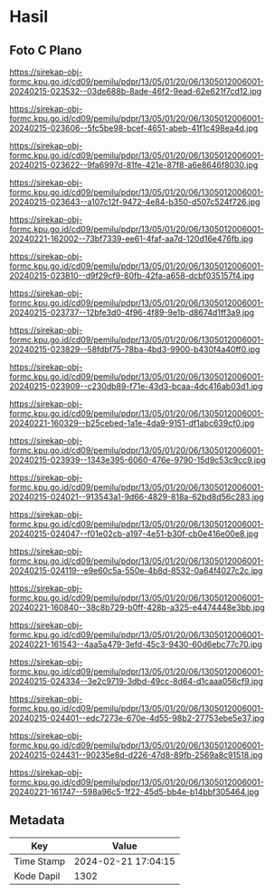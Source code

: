 # Hasil

## Foto C Plano

https://sirekap-obj-formc.kpu.go.id/cd09/pemilu/pdpr/13/05/01/20/06/1305012006001-20240215-023532--03de688b-8ade-46f2-9ead-62e621f7cd12.jpg

https://sirekap-obj-formc.kpu.go.id/cd09/pemilu/pdpr/13/05/01/20/06/1305012006001-20240215-023606--5fc5be98-bcef-4651-abeb-41f1c498ea4d.jpg

https://sirekap-obj-formc.kpu.go.id/cd09/pemilu/pdpr/13/05/01/20/06/1305012006001-20240215-023622--9fa6997d-81fe-421e-87f8-a6e8646f8030.jpg

https://sirekap-obj-formc.kpu.go.id/cd09/pemilu/pdpr/13/05/01/20/06/1305012006001-20240215-023643--a107c12f-9472-4e84-b350-d507c524f726.jpg

https://sirekap-obj-formc.kpu.go.id/cd09/pemilu/pdpr/13/05/01/20/06/1305012006001-20240221-162002--73bf7339-ee61-4faf-aa7d-120d16e476fb.jpg

https://sirekap-obj-formc.kpu.go.id/cd09/pemilu/pdpr/13/05/01/20/06/1305012006001-20240215-023810--d9f29cf9-80fb-42fa-a658-dcbf035157f4.jpg

https://sirekap-obj-formc.kpu.go.id/cd09/pemilu/pdpr/13/05/01/20/06/1305012006001-20240215-023737--12bfe3d0-4f96-4f89-9e1b-d8674d1ff3a9.jpg

https://sirekap-obj-formc.kpu.go.id/cd09/pemilu/pdpr/13/05/01/20/06/1305012006001-20240215-023829--58fdbf75-78ba-4bd3-9900-b430f4a40ff0.jpg

https://sirekap-obj-formc.kpu.go.id/cd09/pemilu/pdpr/13/05/01/20/06/1305012006001-20240215-023909--c230db89-f71e-43d3-bcaa-4dc416ab03d1.jpg

https://sirekap-obj-formc.kpu.go.id/cd09/pemilu/pdpr/13/05/01/20/06/1305012006001-20240221-160329--b25cebed-1a1e-4da9-9151-df1abc639cf0.jpg

https://sirekap-obj-formc.kpu.go.id/cd09/pemilu/pdpr/13/05/01/20/06/1305012006001-20240215-023939--1343e395-6060-476e-9790-15d9c53c9cc9.jpg

https://sirekap-obj-formc.kpu.go.id/cd09/pemilu/pdpr/13/05/01/20/06/1305012006001-20240215-024021--913543a1-9d66-4829-818a-62bd8d56c283.jpg

https://sirekap-obj-formc.kpu.go.id/cd09/pemilu/pdpr/13/05/01/20/06/1305012006001-20240215-024047--f01e02cb-a197-4e51-b30f-cb0e416e00e8.jpg

https://sirekap-obj-formc.kpu.go.id/cd09/pemilu/pdpr/13/05/01/20/06/1305012006001-20240215-024119--e9e60c5a-550e-4b8d-8532-0a64f4027c2c.jpg

https://sirekap-obj-formc.kpu.go.id/cd09/pemilu/pdpr/13/05/01/20/06/1305012006001-20240221-160840--38c8b729-b0ff-428b-a325-e4474448e3bb.jpg

https://sirekap-obj-formc.kpu.go.id/cd09/pemilu/pdpr/13/05/01/20/06/1305012006001-20240221-161543--4aa5a479-3efd-45c3-9430-60d6ebc77c70.jpg

https://sirekap-obj-formc.kpu.go.id/cd09/pemilu/pdpr/13/05/01/20/06/1305012006001-20240215-024334--3e2c9719-3dbd-49cc-8d64-d1caaa056cf9.jpg

https://sirekap-obj-formc.kpu.go.id/cd09/pemilu/pdpr/13/05/01/20/06/1305012006001-20240215-024401--edc7273e-670e-4d55-98b2-27753ebe5e37.jpg

https://sirekap-obj-formc.kpu.go.id/cd09/pemilu/pdpr/13/05/01/20/06/1305012006001-20240215-024431--90235e8d-d226-47d8-89fb-2569a8c91518.jpg

https://sirekap-obj-formc.kpu.go.id/cd09/pemilu/pdpr/13/05/01/20/06/1305012006001-20240221-161747--598a96c5-1f22-45d5-bb4e-b14bbf305464.jpg


## Metadata

| Key        | Value               |
| ---------- | ------------------- |
| Time Stamp | 2024-02-21 17:04:15 |
| Kode Dapil | 1302                |



